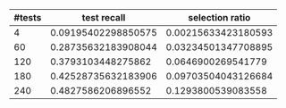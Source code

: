 |  #tests  |  test recall  |  selection ratio  |
| ---- | ---- | ---- |
|  4  |  0.09195402298850575  |  0.00215633423180593  |
|  60  |  0.28735632183908044  |  0.03234501347708895  |
|  120  |  0.3793103448275862  |  0.0646900269541779  |
|  180  |  0.42528735632183906  |  0.09703504043126684  |
|  240  |  0.4827586206896552  |  0.1293800539083558  |